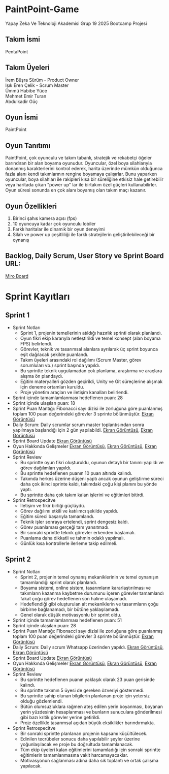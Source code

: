 # PaintPoint-Game
Yapay Zeka Ve Teknoloji Akademisi Grup 19 2025 Bootcamp Projesi
## Takım İsmi
PentaPoint
## Takım Üyeleri
İrem Büşra Sürüm - Product Owner  
Işık Eren Çelik - Scrum Master  
Ümmü Habibe Yüce   
Mehmet Emir Turan   
Abdulkadir Güç  
## Oyun İsmi
PaintPoint
## Oyun Tanıtımı
PaintPoint, çok oyunculu ve takım tabanlı, stratejik ve rekabetçi öğeler barındıran bir alan boyama oyunudur. Oyuncular, özel boya silahlarıyla donanmış karakterlerini kontrol ederek, harita üzerinde mümkün olduğunca fazla alanı kendi takımlarının rengine boyamaya çalışırlar. Bunu yaparken oyuncular, boya silahları ile rakipleri kısa bir süreliğine etkisiz hale getirebilir veya haritada çıkan "power up" lar ile birtakım özel güçleri kullanabilirler. Oyun süresi sonunda en çok alanı boyamış olan takım maçı kazanır.  
## Oyun Özellikleri
1. Birinci şahıs kamera açısı (fps)
2. 10 oyuncuya kadar çok oyunculu lobiler
3. Farklı haritalar ile dinamik bir oyun deneyimi
4. Silah ve power up çeşitliliği ile farklı stratejilerin geliştirilebileceği bir oynanış
## Backlog, Daily Scrum, User Story ve Sprint Board URL:  
[Miro Board](https://miro.com/app/board/uXjVIluS4aA=/)
# Sprint Kayıtları
## Sprint 1
* Sprint Notları
  * Sprint 1, projenin temellerinin atıldığı hazırlık sprinti olarak planlandı.
  * Oyun fikri ekip kararıyla netleştirildi ve temel konsept (alan boyama FPS) belirlendi.
  * Görevler, teknik ve tasarımsal alanlara ayrılarak üç sprint boyunca eşit dağılacak şekilde puanlandı.
  * Takım üyeleri arasındaki rol dağılımı (Scrum Master, görev sorumluları vb.) sprint başında yapıldı.
  * Bu sprintte teknik uygulamadan çok planlama, araştırma ve araçlara alışma ön plandaydı.
  * Eğitim materyalleri gözden geçirildi, Unity ve Git süreçlerine alışmak için deneme ortamları kuruldu.
  * Proje yönetim araçları ve iletişim kanalları belirlendi.
* Sprint içinde tamamlamlanması hedeflenen puan: 28
* Sprint içinde ulaşılan puan: 18
* Sprint Puan Mantığı: Fibonacci sayı dizisi ile zorluğuna göre puanlanmış toplam 100 puan değerindeki görevler 3 sprinte bölünmüştür. [Ekran Görüntüsü](https://github.com/BootcampGrup19/PaintPoint-Game/blob/main/Assets/Images/ScrumImages/Sprints.png)
* Daily Scrum: Daily scrumlar scrum master toplantısından sonra yapılmaya başlandığı için 2 gün yapılabildi. [Ekran Görüntüsü](https://github.com/BootcampGrup19/PaintPoint-Game/blob/main/Assets/Images/ScrumImages/DailyScrum%20(2).png), [Ekran Görüntüsü](https://github.com/BootcampGrup19/PaintPoint-Game/blob/main/Assets/Images/ScrumImages/DailyScrum%20(1).png)
* Sprint Board Update [Ekran Görüntüsü](https://github.com/BootcampGrup19/PaintPoint-Game/blob/main/Assets/Images/ScrumImages/SprintBoard.png) 
* Oyun Hakkında Gelişmeler [Ekran Görüntüsü](https://github.com/BootcampGrup19/PaintPoint-Game/blob/main/Assets/Images/ScrumImages/GameProgress.png), [Ekran Görüntüsü](https://github.com/BootcampGrup19/PaintPoint-Game/blob/main/Assets/Images/ScrumImages/GameProgress%20(2).png), [Ekran Görüntüsü](https://github.com/BootcampGrup19/PaintPoint-Game/blob/main/Assets/Images/ScrumImages/GameProgress%20(3).png)
* Sprint Review
  * Bu sprintte oyun fikri oluşturuldu, oyunun detaylı bir tanımı yapıldı ve görev dağılımları yapıldı.
  * Bu sprintte hedeflenen puanın 10 puan altında kalındı.
  * Takımda herkes üzerine düşeni yaptı ancak oyunun geliştirme süreci daha çok ikinci sprinte kaldı, takımdaki çoğu kişi planını bu yönde yaptı.
  * Bu sprintte daha çok takım kalan işlerini ve eğitimleri bitirdi.
* Sprint Retrospecitve
  * İletişim ve fikir birliği güçlüydü.
  * Görev dağılımı etkili ve katılımcı şekilde yapıldı.
  * Eğitim süreci başarıyla tamamlandı.
  * Teknik işler sonraya ertelendi, sprint dengesiz kaldı.
  * Görev puanlaması gerçeği tam yansıtmadı.
  * Bir sonraki sprintte teknik görevler erkenden başlamalı.
  * Puanlama daha dikkatli ve tahmin odaklı yapılmalı.
  * Günlük kısa kontrollerle ilerleme takip edilmeli.
 ## Sprint 2
* Sprint Notları
  * Sprint 2, projenin temel oynanış mekaniklerinin ve temel oynanışın tamamlandığı sprint olarak planlandı.
  * Boyama sistemi, online sistem, tasarımların kararlaştırılması ve takımların kazanma kaybetme durumunu içeren görevler tamamlandı fakat çoğu görev hedeflenen son haline ulaşamadı.
  * Hedeflendiği gibi oluşturulan alt mekaniklerin ve tasarımların çoğu birbirne bağlanamadı, bir bütüne yaklaşılamadı.
  * Genel olarak düşük motivasyonlu bir sprint oldu.
* Sprint içinde tamamlamlanması hedeflenen puan: 51
* Sprint içinde ulaşılan puan: 28
* Sprint Puan Mantığı: Fibonacci sayı dizisi ile zorluğuna göre puanlanmış toplam 100 puan değerindeki görevler 3 sprinte bölünmüştür. [Ekran Görüntüsü](https://github.com/BootcampGrup19/PaintPoint-Game/blob/main/Assets/Images/ScrumImages/Sprints.png)
* Daily Scrum: Daily scrum Whatsapp üzerinden yapıldı. [Ekran Görüntüsü](https://github.com/BootcampGrup19/PaintPoint-Game/blob/main/Assets/Images/ScrumImages/DailyScrum%20(2).png), [Ekran Görüntüsü](https://github.com/BootcampGrup19/PaintPoint-Game/blob/main/Assets/Images/ScrumImages/DailyScrum%20(1).png)
* Sprint Board Update [Ekran Görüntüsü](https://github.com/BootcampGrup19/PaintPoint-Game/blob/main/Assets/Images/ScrumImages/SprintBoard.png) 
* Oyun Hakkında Gelişmeler [Ekran Görüntüsü](https://github.com/BootcampGrup19/PaintPoint-Game/blob/main/Assets/Images/ScrumImages/GameProgress.png), [Ekran Görüntüsü](https://github.com/BootcampGrup19/PaintPoint-Game/blob/main/Assets/Images/ScrumImages/GameProgress%20(2).png), [Ekran Görüntüsü](https://github.com/BootcampGrup19/PaintPoint-Game/blob/main/Assets/Images/ScrumImages/GameProgress%20(3).png)
* Sprint Review
  * Bu sprintte hedeflenen puanın yaklaşık olarak 23 puan gerisinde kalındı.
  * Bu sprintte takımın 5 üyesi de gereken özveriyi göstermedi.
  * Bu sprintte sahip olunan bilgilerin planlanan proje için yetersiz olduğu gözlemlendi.
  * Bütün olumsuzluklara rağmen ateş edilen yerin boyanması, boyanan yerin yüzdesinin hesaplanması ve bunların sunuculara gönderilmesi gibi bazı kritik görevler yerine getirildi.
  * Proje özellikle tasarımsal açıdan büyük eksiklikler barındırmakta.
* Sprint Retrospecitve
  * Bir sonraki sprintte planlanan projenin kapsamı küçültülecek.
  * Edinilen tecrübeler sonucu daha yapılabilir şeyler üzerine yoğunlaşılacak ve proje bu doğrultuda tamamlanacak.
  * Tüm ekip üyeleri kalan eğitimlerini tamamladığı için sonraki sprintte eğitimlerin tamamlanmasına vakit harcamayacaklar.
  * Motivasyonun sağlanması adına daha sık toplantı ve ortak çalışma yapılacak.


